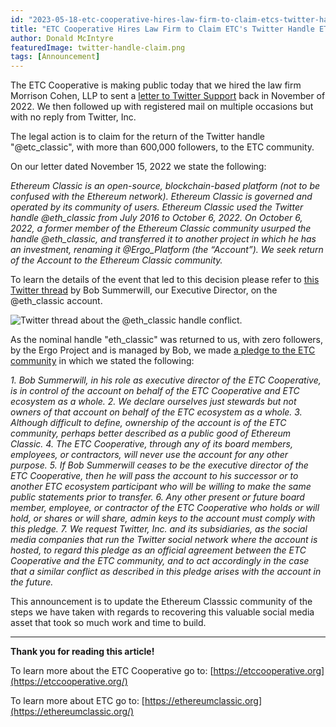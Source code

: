 ```yaml
---
id: "2023-05-18-etc-cooperative-hires-law-firm-to-claim-etcs-twitter-handle-eth-classic-en"
title: "ETC Cooperative Hires Law Firm to Claim ETC's Twitter Handle ETH_Classic"
author: Donald McIntyre
featuredImage: twitter-handle-claim.png
tags: [Announcement]
---
```


The ETC Cooperative is making public today that we hired the law firm Morrison Cohen, LLP to sent a [letter to Twitter Support](https://etccooperative.org/J-Gottlieb-Nov-15-2022-Letter-to-Twitter-Support.pdf) back in November of 2022. We then followed up with registered mail on multiple occasions but with no reply from Twitter, Inc.

The legal action is to claim for the return of the Twitter handle "@etc_classic", with more than 600,000 followers, to the ETC community.

On our letter dated November 15, 2022 we state the following:

*Ethereum Classic is an open-source, blockchain-based platform (not to be confused with the Ethereum network). Ethereum Classic is governed and operated by its community of users. Ethereum Classic used the Twitter handle @eth_classic from July 2016 to October 6, 2022. On October 6, 2022, a former member of the Ethereum Classic community usurped the handle @eth_classic, and transferred it to another project in which he has an investment, renaming it @Ergo_Platform (the “Account”). We seek return of the Account to the Ethereum Classic community.*

To learn the details of the event that led to this decision please refer to [this Twitter thread](https://twitter.com/eth_classic/status/1578134676702924803) by Bob Summerwill, our Executive Director, on the @eth_classic account.

![Twitter thread about the @eth_classic handle conflict.](/twitter-thread-eth-classic.png)

As the nominal handle "eth_classic" was returned to us, with zero followers, by the Ergo Project and is managed by Bob, we made [a pledge to the ETC community](https://etccooperative.org/posts/2023-02-01-pledge-to-the-ethereum-classic-community-with-regard-to-the-eth_classic-twitter-account-en) in which we stated the following:

*1. Bob Summerwill, in his role as executive director of the ETC Cooperative, is in control of the account on behalf of the ETC Cooperative and ETC ecosystem as a whole.*
*2. We declare ourselves just stewards but not owners of that account on behalf of the ETC ecosystem as a whole.*
*3. Although difficult to define, ownership of the account is of the ETC community, perhaps better described as a public good of Ethereum Classic.*
*4. The ETC Cooperative, through any of its board members, employees, or contractors, will never use the account for any other purpose.*
*5. If Bob Summerwill ceases to be the executive director of the ETC Cooperative, then he will pass the account to his successor or to another ETC ecosystem participant who will be willing to make the same public statements prior to transfer.*
*6. Any other present or future board member, employee, or contractor of the ETC Cooperative who holds or will hold, or shares or will share, admin keys to the account must comply with this pledge.*
*7. We request Twitter, Inc. and its subsidiaries, as the social media companies that run the Twitter social network where the account is hosted, to regard this pledge as an official agreement between the ETC Cooperative and the ETC community, and to act accordingly in the case that a similar conflict as described in this pledge arises with the account in the future.*

This announcement is to update the Ethereum Classsic community of the steps we have taken with regards to recovering this valuable social media asset that took so much work and time to build.

---

**Thank you for reading this article!**

To learn more about the ETC Cooperative go to:  [https://etccooperative.org](https://etccooperative.org/)

To learn more about ETC go to:  [https://ethereumclassic.org](https://ethereumclassic.org/)

